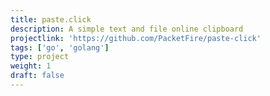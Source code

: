 ```yaml
---
title: paste.click
description: A simple text and file online clipboard
projectlink: 'https://github.com/PacketFire/paste-click'
tags: ['go', 'golang']
type: project
weight: 1
draft: false
---
```

